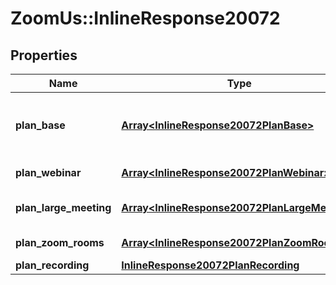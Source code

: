 # ZoomUs::InlineResponse20072

## Properties
Name | Type | Description | Notes
------------ | ------------- | ------------- | -------------
**plan_base** | [**Array&lt;InlineResponse20072PlanBase&gt;**](InlineResponse20072PlanBase.md) | The base plan subscribed for the sub account. | [optional] 
**plan_webinar** | [**Array&lt;InlineResponse20072PlanWebinar&gt;**](InlineResponse20072PlanWebinar.md) | Webinar Plan | [optional] 
**plan_large_meeting** | [**Array&lt;InlineResponse20072PlanLargeMeeting&gt;**](InlineResponse20072PlanLargeMeeting.md) | Large Meeting Plan | [optional] 
**plan_zoom_rooms** | [**Array&lt;InlineResponse20072PlanZoomRooms&gt;**](InlineResponse20072PlanZoomRooms.md) | Zoom Rooms Plan | [optional] 
**plan_recording** | [**InlineResponse20072PlanRecording**](InlineResponse20072PlanRecording.md) |  | [optional] 


